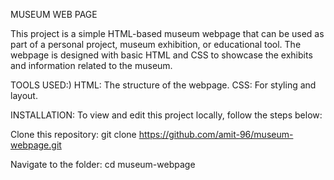 MUSEUM WEB PAGE

This project is a simple HTML-based museum webpage that can be used as part of a personal project, museum exhibition, or educational tool. The webpage is designed with basic HTML and CSS to showcase the exhibits and information related to the museum.

TOOLS USED:)
HTML: The structure of the webpage.
CSS: For styling and layout.


INSTALLATION:
To view and edit this project locally, follow the steps below:

Clone this repository:
git clone https://github.com/amit-96/museum-webpage.git

Navigate to the folder:
cd museum-webpage
